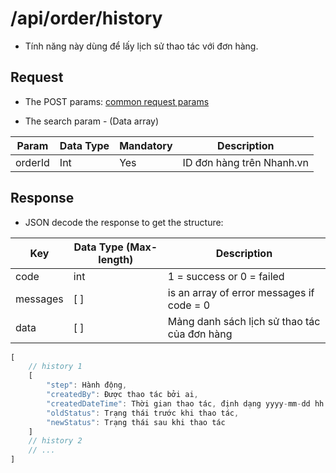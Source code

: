 # /api/order/history 
- Tính năng này dùng để lấy lịch sử thao tác với đơn hàng.

## Request 

- The POST params: [common request params](/api.md#request)

- The search param - (Data array)

Param | Data Type |  Mandatory | Description
------- | ---------- | ----------- | --------------
orderId | Int | Yes | ID đơn hàng trên Nhanh.vn
 
 ## Response
 
- JSON decode the response to get the structure:
 
Key | Data Type (Max-length) | Description
----------- | -------------- | -----------
code | int | 1 = success or 0 = failed
messages | [ ] | is an array of error messages if code = 0
data | [ ] | Mảng danh sách lịch sử thao tác của đơn hàng
```js
[
	// history 1
	[
		"step": Hành động,
		"createdBy": Được thao tác bởi ai,
		"createdDateTime": Thời gian thao tác, định dạng yyyy-mm-dd hh:mm:ii
		"oldStatus": Trạng thái trước khi thao tác,
		"newStatus": Trạng thái sau khi thao tác
	]
	// history 2
	// ...
]
```


